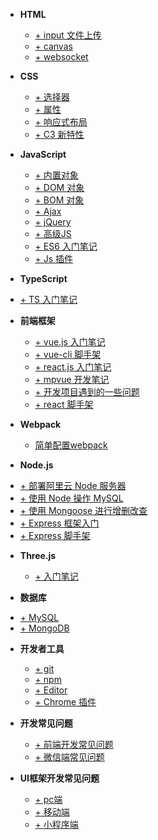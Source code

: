 
<!-- - **首页**
  + [Home](home) -->

<!-- - **第三方** -->
  <!-- + [+ 支付宝](alipay) -->
  <!-- + [+ 微信](weixin) -->
  <!-- + [+ QQ](qq) -->

- **HTML**
  + [+ input 文件上传](upload-file)
  + [+ canvas](h5-canvas)
  + [+ websocket](h5-websocket)

- **CSS**
  + [+ 选择器](css-selector)
  + [+ 属性](css-attribute)
  + [+ 响应式布局](css-flex)
  + [+ C3 新特性](css-css3)

- **JavaScript**
  + [+ 内置对象](js-obj)
  + [+ DOM 对象](js-dom)
  + [+ BOM 对象](js-bom)
  + [+ Ajax](js-ajax)
  + [+ jQuery](js-jquery)
  + [+ 高级JS](js-pro)
  + [+ ES6 入门笔记](js-es6)
  + [+ Js 插件](js-plugin)

 - **TypeScript**
  + [+ TS 入门笔记](ts)
 
- **前端框架**
  + [+ vue.js 入门笔记](vue)
  + [+ vue-cli 脚手架](vue-cli)
   + [+ react.js 入门笔记](react)
  + [+ mpvue 开发笔记](mpvue)
  + [+ 开发项目遇到的一些问题](vue-plugin)
  + [+ react 脚手架](create-react-app) 

 - **Webpack** 
   + [简单配置webpack](webpack) 

 - **Node.js**
  + [+ 部署阿里云 Node 服务器](nodejs)
  + [+ 使用 Node 操作 MySQL](node-mysql)
  + [+ 使用 Mongoose 进行增删改查](node-mongoose)
  + [+ Express 框架入门](express)
  + [+ Express 脚手架](express-generator)
 
- **Three.js**
     - [+ 入门笔记](three-base) 

 - **数据库**
  + [+ MySQL](mysql)
  + [+ MongoDB](mongodb)
 
- **开发者工具**
  + [+ git](git)
  + [+ npm](npm)
  + [+ Editor](sublime)
  + [+ Chrome 插件](chrome)
 
- **开发常见问题**
  + [+ 前端开发常见问题](FAQ)
  + [+ 微信端常见问题](weixin)
- **UI框架开发常见问题**
  + [+ pc端](PC_UI)
  + [+ 移动端](H5_UI)
  + [+ 小程序端](WX_UI)
